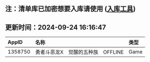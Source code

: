 ## 注：清单库已加密想要入库请使用 ([入库工具](https://github.com/BlankTMing/ManifestAutoUpdate/releases))

## 更新时间：2024-09-24 16:16:47
| AppID | 名称 | 类型  |
| :-------------------- | :----------------------------- | :----------- |
| 1358750 | 勇者斗恶龙X　觉醒的五种族　OFFLINE| Game |
